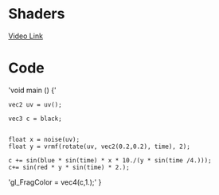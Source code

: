 # Shaders

[Video Link](https://youtu.be/bp3CmpvxUL8)

# Code

'void main () {'
    
    vec2 uv = uv();
    
    vec3 c = black;
    
    
    float x = noise(uv);
    float y = vrmf(rotate(uv, vec2(0.2,0.2), time), 2);
    
    c += sin(blue * sin(time) * x * 10./(y * sin(time /4.)));
    c+= sin(red * y * sin(time) * 2.);
    
    
   'gl_FragColor = vec4(c,1.);'
}
